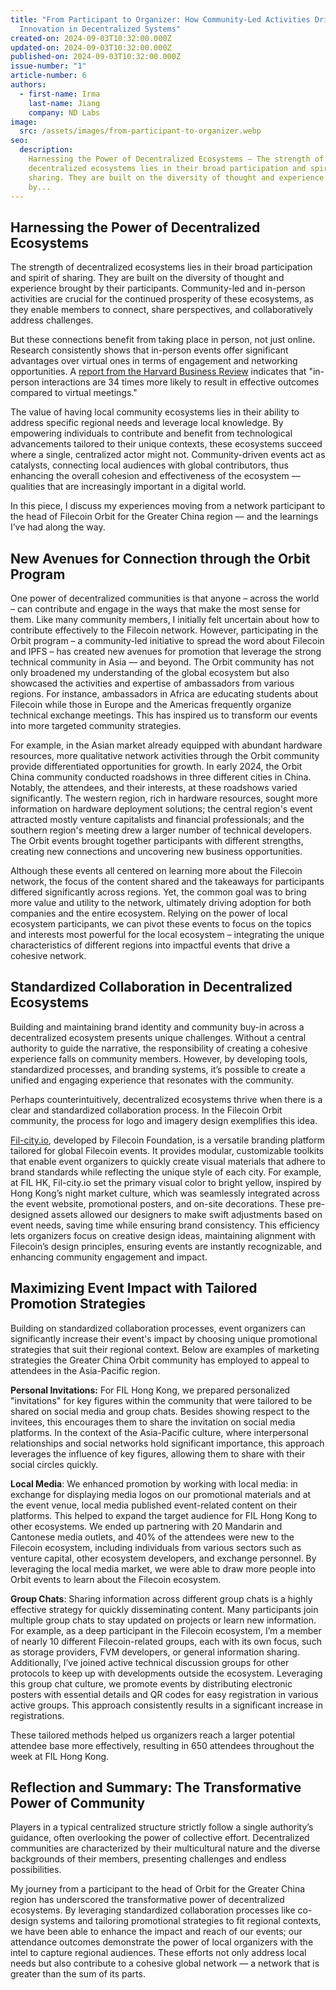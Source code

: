 ```yaml
---
title: "From Participant to Organizer: How Community-Led Activities Drive
  Innovation in Decentralized Systems"
created-on: 2024-09-03T10:32:00.000Z
updated-on: 2024-09-03T10:32:00.000Z
published-on: 2024-09-03T10:32:00.000Z
issue-number: "1"
article-number: 6
authors:
  - first-name: Irma
    last-name: Jiang
    company: ND Labs
image:
  src: /assets/images/from-participant-to-organizer.webp
seo:
  description:
    Harnessing the Power of Decentralized Ecosystems — The strength of
    decentralized ecosystems lies in their broad participation and spirit of
    sharing. They are built on the diversity of thought and experience brought
    by...
---
```


## Harnessing the Power of Decentralized Ecosystems

The strength of decentralized ecosystems lies in their broad participation and spirit of sharing. They are built on the diversity of thought and experience brought by their participants. Community-led and in-person activities are crucial for the continued prosperity of these ecosystems, as they enable members to connect, share perspectives, and collaboratively address challenges.

But these connections benefit from taking place in person, not just online. Research consistently shows that in-person events offer significant advantages over virtual ones in terms of engagement and networking opportunities. A [report from the Harvard Business Review](https://hbr.org/2017/04/a-face-to-face-request-is-34-times-more-successful-than-an-email) indicates that "in-person interactions are 34 times more likely to result in effective outcomes compared to virtual meetings."

The value of having local community ecosystems lies in their ability to address specific regional needs and leverage local knowledge. By empowering individuals to contribute and benefit from technological advancements tailored to their unique contexts, these ecosystems succeed where a single, centralized actor might not. Community-driven events act as catalysts, connecting local audiences with global contributors, thus enhancing the overall cohesion and effectiveness of the ecosystem –– qualities that are increasingly important in a digital world.

In this piece, I discuss my experiences moving from a network participant to the head of Filecoin Orbit for the Greater China region –– and the learnings I’ve had along the way.

## New Avenues for Connection through the Orbit Program

One power of decentralized communities is that anyone – across the world – can contribute and engage in the ways that make the most sense for them. Like many community members, I initially felt uncertain about how to contribute effectively to the Filecoin network. However, participating in the Orbit program – a community-led initiative to spread the word about Filecoin and IPFS – has created new avenues for promotion that leverage the strong technical community in Asia –– and beyond. The Orbit community has not only broadened my understanding of the global ecosystem but also showcased the activities and expertise of ambassadors from various regions. For instance, ambassadors in Africa are educating students about Filecoin while those in Europe and the Americas frequently organize technical exchange meetings. This has inspired us to transform our events into more targeted community strategies.

For example, in the Asian market already equipped with abundant hardware resources, more qualitative network activities through the Orbit community provide differentiated opportunities for growth. In early 2024, the Orbit China community conducted roadshows in three different cities in China. Notably, the attendees, and their interests, at these roadshows varied significantly. The western region, rich in hardware resources, sought more information on hardware deployment solutions; the central region's event attracted mostly venture capitalists and financial professionals; and the southern region's meeting drew a larger number of technical developers. The Orbit events brought together participants with different strengths, creating new connections and uncovering new business opportunities.

Although these events all centered on learning more about the Filecoin network, the focus of the content shared and the takeaways for participants differed significantly across regions. Yet, the common goal was to bring more value and utility to the network, ultimately driving adoption for both companies and the entire ecosystem. Relying on the power of local ecosystem participants, we can pivot these events to focus on the topics and interests most powerful for the local ecosystem – integrating the unique characteristics of different regions into impactful events that drive a cohesive network.

## Standardized Collaboration in Decentralized Ecosystems

Building and maintaining brand identity and community buy-in across a decentralized ecosystem presents unique challenges. Without a central authority to guide the narrative, the responsibility of creating a cohesive experience falls on community members. However, by developing tools, standardized processes, and branding systems, it’s possible to create a unified and engaging experience that resonates with the community.

Perhaps counterintuitively, decentralized ecosystems thrive when there is a clear and standardized collaboration process. In the Filecoin Orbit community, the process for logo and imagery design exemplifies this idea.

[Fil-city.io](http://Fil-city.io), developed by Filecoin Foundation, is a versatile branding platform tailored for global Filecoin events. It provides modular, customizable toolkits that enable event organizers to quickly create visual materials that adhere to brand standards while reflecting the unique style of each city. For example, at FIL HK, Fil-city.io set the primary visual color to bright yellow, inspired by Hong Kong’s night market culture, which was seamlessly integrated across the event website, promotional posters, and on-site decorations. These pre-designed assets allowed our designers to make swift adjustments based on event needs, saving time while ensuring brand consistency. This efficiency lets organizers focus on creative design ideas, maintaining alignment with Filecoin’s design principles, ensuring events are instantly recognizable, and enhancing community engagement and impact.

## Maximizing Event Impact with Tailored Promotion Strategies

Building on standardized collaboration processes, event organizers can significantly increase their event's impact by choosing unique promotional strategies that suit their regional context. Below are examples of marketing strategies the Greater China Orbit community has employed to appeal to attendees in the Asia-Pacific region.

**Personal Invitations:** For FIL Hong Kong, we prepared personalized "invitations" for key figures within the community that were tailored to be shared on social media and group chats. Besides showing respect to the invitees, this encourages them to share the invitation on social media platforms. In the context of the Asia-Pacific culture, where interpersonal relationships and social networks hold significant importance, this approach leverages the influence of key figures, allowing them to share with their social circles quickly.

**Local Media**: We enhanced promotion by working with local media: in exchange for displaying media logos on our promotional materials and at the event venue, local media published event-related content on their platforms. This helped to expand the target audience for FIL Hong Kong to other ecosystems. We ended up partnering with 20 Mandarin and Cantonese media outlets, and 40% of the attendees were new to the Filecoin ecosystem, including individuals from various sectors such as venture capital, other ecosystem developers, and exchange personnel. By leveraging the local media market, we were able to draw more people into Orbit events to learn about the Filecoin ecosystem.

**Group Chats**: Sharing information across different group chats is a highly effective strategy for quickly disseminating content. Many participants join multiple group chats to stay updated on projects or learn new information. For example, as a deep participant in the Filecoin ecosystem, I’m a member of nearly 10 different Filecoin-related groups, each with its own focus, such as storage providers, FVM developers, or general information sharing. Additionally, I’ve joined active technical discussion groups for other protocols to keep up with developments outside the ecosystem. Leveraging this group chat culture, we promote events by distributing electronic posters with essential details and QR codes for easy registration in various active groups. This approach consistently results in a significant increase in registrations.

These tailored methods helped us organizers reach a larger potential attendee base more effectively, resulting in 650 attendees throughout the week at FIL Hong Kong.

## Reflection and Summary: The Transformative Power of Community

Players in a typical centralized structure strictly follow a single authority’s guidance, often overlooking the power of collective effort. Decentralized communities are characterized by their multicultural nature and the diverse backgrounds of their members, presenting challenges and endless possibilities.

My journey from a participant to the head of Orbit for the Greater China region has underscored the transformative power of decentralized ecosystems. By leveraging standardized collaboration processes like co-design systems and tailoring promotional strategies to fit regional contexts, we have been able to enhance the impact and reach of our events; our attendance outcomes demonstrate the power of local organizers with the intel to capture regional audiences. These efforts not only address local needs but also contribute to a cohesive global network –– a network that is greater than the sum of its parts.
